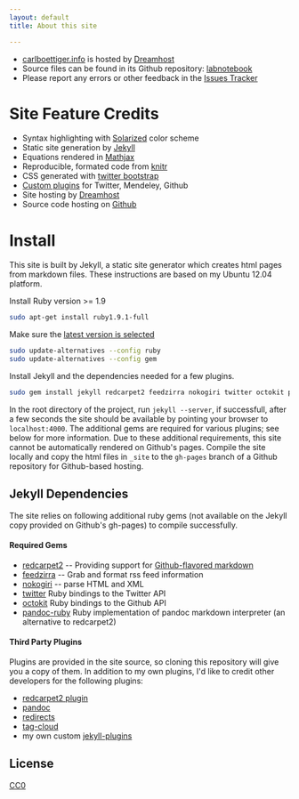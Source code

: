 ```yaml
---
layout: default
title: About this site

---
```




* [carlboettiger.info](http://carlboettiger.info) is hosted by [Dreamhost](http://dreamhost.org)
* Source files can be found in its Github repository: [labnotebook](http://github.com/cboettig/labnotebook)
* Please report any errors or other feedback in the [Issues Tracker](https://github.com/cboettig/labnotebook/issues)

Site Feature Credits
====================

* Syntax highlighting with [Solarized](http://ethanschoonover.com/solarized) color scheme
* Static site generation by [Jekyll](https://github.com/mojombo/jekyll)
* Equations rendered in [Mathjax](http://www.mathjax.org/)
* Reproducible, formated code from [knitr](http://yihui.name/knitr/)
* CSS generated with [twitter bootstrap](http://twitter.github.com/bootstrap/)
* [Custom plugins](https://github.com/cboettig/jekyll-labnotebook-plugins) for Twitter, Mendeley, Github
* Site hosting by [Dreamhost](http://dreamhost.org)
* Source code hosting on [Github](https://github.com/)



Install 
=======

This site is built by Jekyll, a static site generator which creates html pages from markdown files.  These instructions are based on my Ubuntu 12.04 platform.  


Install Ruby version >= 1.9

```bash
sudo apt-get install ruby1.9.1-full
```

Make sure the [latest version is selected](http://askubuntu.com/questions/91693/how-do-you-uninstall-ruby-1-8-7-and-install-ruby-1-9-2)

```bash
sudo update-alternatives --config ruby
sudo update-alternatives --config gem
```

Install Jekyll and the dependencies needed for a few plugins.

```bash
sudo gem install jekyll redcarpet2 feedzirra nokogiri twitter octokit pandoc-ruby
```


In the root directory of the project, run `jekyll --server`, if successfull, after a few seconds the site should be available by pointing your browser to `localhost:4000`.  The additional gems are required for various plugins; see below for more information.  Due to these additional requirements, this site cannot be automatically rendered on Github's pages.  Compile the site locally and copy the html files in `_site` to the `gh-pages` branch of a Github repository for Github-based hosting.  

Jekyll Dependencies 
-------------------

The site relies on following additional ruby gems (not available on the Jekyll copy provided on Github's gh-pages) to compile successfully.  

#### Required Gems

* [redcarpet2](https://github.com/vmg/redcarpet/) -- Providing support for [Github-flavored markdown](http://github.github.com/github-flavored-markdown/)
* [feedzirra](https://github.com/pauldix/feedzirra) -- Grab and format rss feed information  
* [nokogiri](https://github.com/sparklemotion/nokogiri) -- parse HTML and XML 
* [twitter](https://github.com/sferik/twitter) Ruby bindings to the Twitter API
* [octokit](https://github.com/pengwynn/octokit) Ruby bindings to the Github API
* [pandoc-ruby](https://github.com/alphabetum/pandoc-ruby) Ruby implementation of pandoc markdown interpreter (an alternative to redcarpet2)



#### Third Party Plugins 

Plugins are provided in the site source, so cloning this repository will give you a copy of them. In addition to my own plugins, I'd like to credit other developers for the following plugins:

* [redcarpet2 plugin](https://github.com/nono/Jekyll-plugins)
* [pandoc](https://github.com/dsanson/jekyll-pandoc-plugin)
* [redirects](https://github.com/pelosi/marran.com/blob/master/_plugins/redirects.rb)
* [tag-cloud](https://gist.github.com/2290195) 
* my own custom [jekyll-plugins](https://github.com/cboettig/jekyll-labnotebook-plugins)



License
-------

[CC0](http://creativecommons.org/publicdomain/zero/1.0/)
